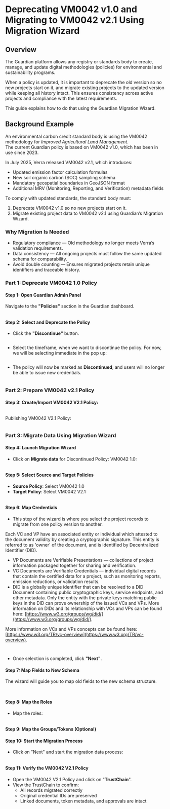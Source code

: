 # Deprecating VM0042 v1.0 and Migrating to VM0042 v2.1 Using Migration Wizard

## Overview

The Guardian platform allows any registry or standards body to create, manage, and update digital methodologies (policies) for environmental and sustainability programs.

When a policy is updated, it is important to deprecate the old version so no new projects start on it, and migrate existing projects to the updated version while keeping all history intact. This ensures consistency across active projects and compliance with the latest requirements.

This guide explains how to do that using the Guardian Migration Wizard.&#x20;

## Background Example

An environmental carbon credit standard body is using the VM0042 methodology for _Improved Agricultural Land Management_.\
The current Guardian policy is based on VM0042 v1.0, which has been in use since 2023.

In July 2025, Verra released VM0042 v2.1, which introduces:

* Updated emission factor calculation formulas
* New soil organic carbon (SOC) sampling schema
* Mandatory geospatial boundaries in GeoJSON format
* Additional MRV (Monitoring, Reporting, and Verification) metadata fields

To comply with updated standards, the standard body must:

1. Deprecate VM0042 v1.0 so no new projects start on it.
2. Migrate existing project data to VM0042 v2.1 using Guardian’s Migration Wizard.

### Why Migration Is Needed

* Regulatory compliance — Old methodology no longer meets Verra’s validation requirements.
* Data consistency — All ongoing projects must follow the same updated schema for comparability.
* Avoid double counting — Ensures migrated projects retain unique identifiers and traceable history.

### Part 1: Deprecate VM0042 1.0 Policy

#### Step 1: Open Guardian Admin Panel

Navigate to the **"Policies"** section in the Guardian dashboard.

<figure><img src="../../../.gitbook/assets/image (109).png" alt=""><figcaption></figcaption></figure>

#### Step 2: Select and Deprecate the Policy

* Click the **"Discontinue"** button.

<figure><img src="../../../.gitbook/assets/image (3) (1) (1) (1).png" alt=""><figcaption></figcaption></figure>

* Select the timeframe, when we want to discontinue the policy. For now, we will be selecting immediate in the pop up:

<figure><img src="../../../.gitbook/assets/image (130).png" alt=""><figcaption></figcaption></figure>

* The policy will now be marked as **Discontinued**, and users will no longer be able to issue new credentials.

<figure><img src="../../../.gitbook/assets/image (137).png" alt=""><figcaption></figcaption></figure>

### Part 2: Prepare VM0042 v2.1 Policy

#### Step 3: Create/Import VM0042 V2.1 Policy:

<figure><img src="../../../.gitbook/assets/image (3) (1) (1) (1) (1).png" alt=""><figcaption></figcaption></figure>

Publishing VM0042 V2.1 Policy:

<figure><img src="../../../.gitbook/assets/image (4) (1) (1) (1).png" alt=""><figcaption></figcaption></figure>

### Part 3: Migrate Data Using Migration Wizard

#### Step 4: Launch Migration Wizard

* Click on **Migrate data** for Discontinued Policy: VM0042 1.0:

<figure><img src="../../../.gitbook/assets/image (171).png" alt=""><figcaption></figcaption></figure>

#### Step 5: Select Source and Target Policies

* **Source Policy**: Select VM0042 1.0
* **Target Policy**: Select VM0042 V2.1

<figure><img src="../../../.gitbook/assets/image (180).png" alt=""><figcaption></figcaption></figure>

#### Step 6: Map Credentials

* This step of the wizard is where you select the project records to migrate from one policy version to another.

Each VC and VP have an associated entity or individual which attested to the document validity by creating a cryptographic signature. This entity is referred to as 'owner' of the document, and is identified by Decentralized Identifier (DID).

* VP Documents are Verifiable Presentations — collections of project information packaged together for sharing and verification.
* VC Documents are Verifiable Credentials — individual digital records that contain the certified data for a project, such as monitoring reports, emission reductions, or validation results.
* DID is a globally unique identifier that can be resolved to a DID Document containing public cryptographic keys, service endpoints, and other metadata. Only the entity with the private keys matching public keys in the DID can prove ownership of the issued VCs and VPs. More information on DIDs and its relationship with VCs and VPs can be found here: [https://www.w3.org/groups/wg/did/](https://www.w3.org/groups/wg/did/).

More information on VCs and VPs concepts can be found here: [https://www.w3.org/TR/vc-overview](https://www.w3.org/TR/vc-overview).

<figure><img src="../../../.gitbook/assets/image (9) (1).png" alt=""><figcaption></figcaption></figure>

<figure><img src="../../../.gitbook/assets/image (10) (1).png" alt=""><figcaption></figcaption></figure>

* Once selection is completed, click **"Next"**.

#### Step 7: Map Fields to New Schema

The wizard will guide you to map old fields to the new schema structure.

<figure><img src="../../../.gitbook/assets/image (11) (1).png" alt=""><figcaption></figcaption></figure>

<figure><img src="../../../.gitbook/assets/image (12) (1).png" alt=""><figcaption></figcaption></figure>

#### Step 8: Map the Roles

* Map the roles:

<figure><img src="../../../.gitbook/assets/image (14).png" alt=""><figcaption></figcaption></figure>

#### Step 9: Map the Groups/Tokens (Optional)

#### Step 10: Start the Migration Process

* Click on "Next" and start the migration data process:

<figure><img src="../../../.gitbook/assets/image (15).png" alt=""><figcaption></figcaption></figure>

#### Step 11: Verify the VM0042 V2.1 Policy

* Open the VM0042 V2.1 Policy and click on "**TrustChain**".&#x20;
* View the TrustChain to confirm:
  * All records migrated correctly
  * Original credential IDs are preserved
  * Linked documents, token metadata, and approvals are intact

<figure><img src="../../../.gitbook/assets/image (199).png" alt=""><figcaption></figcaption></figure>

<figure><img src="../../../.gitbook/assets/image (381).png" alt=""><figcaption></figcaption></figure>
